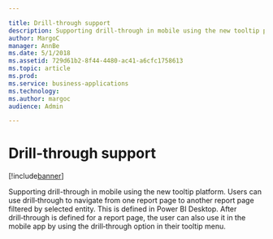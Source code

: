 ```yaml
---

title: Drill-through support
description: Supporting drill-through in mobile using the new tooltip platform.
author: MargoC
manager: AnnBe
ms.date: 5/1/2018
ms.assetid: 729d61b2-8f44-4480-ac41-a6cfc1758613
ms.topic: article
ms.prod: 
ms.service: business-applications
ms.technology: 
ms.author: margoc
audience: Admin

---
```

#  Drill-through support




[!include[banner](../../../includes/banner.md)]

Supporting drill-through in mobile using the new tooltip platform. Users can use
drill‑through to navigate from one report page to another report page filtered
by selected entity. This is defined in Power BI Desktop. After drill‑through is
defined for a report page, the user can also use it in the mobile app by using
the drill‑through option in their tooltip menu.
